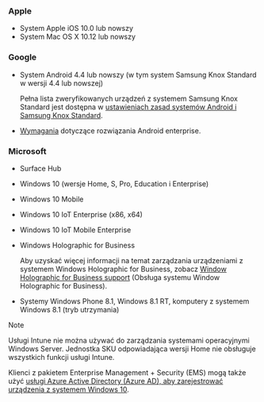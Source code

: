 

### <a name="apple"></a>Apple
- System Apple iOS 10.0 lub nowszy
- System Mac OS X 10.12 lub nowszy

### <a name="google"></a>Google
- System Android 4.4 lub nowszy (w tym system Samsung Knox Standard w wersji 4.4 lub nowszej)

  Pełna lista zweryfikowanych urządzeń z systemem Samsung Knox Standard jest dostępna w [ustawieniach zasad systemów Android i Samsung Knox Standard](/intune/supported-devices-browsers#supported-samsung-knox-standard-devices).


- [Wymagania](https://support.google.com/work/android/answer/6174145?hl=en) dotyczące rozwiązania Android enterprise.

### <a name="microsoft"></a>Microsoft

- Surface Hub
- Windows 10 (wersje Home, S, Pro, Education i Enterprise)
- Windows 10 Mobile
- Windows 10 IoT Enterprise (x86, x64)
- Windows 10 IoT Mobile Enterprise
- Windows Holographic for Business

  Aby uzyskać więcej informacji na temat zarządzania urządzeniami z systemem Windows Holographic for Business, zobacz [Window Holographic for Business support](../windows-holographic-for-business.md) (Obsługa systemu Window Holographic for Business).

- Systemy Windows Phone 8.1, Windows 8.1 RT, komputery z systemem Windows 8.1 (tryb utrzymania)

> [!NOTE]
> Usługi Intune nie można używać do zarządzania systemami operacyjnymi Windows Server. Jednostka SKU odpowiadająca wersji Home nie obsługuje wszystkich funkcji usługi Intune.

Klienci z pakietem Enterprise Management + Security (EMS) mogą także użyć [usługi Azure Active Directory (Azure AD), aby zarejestrować urządzenia z systemem Windows 10](/intune/windows-enroll.md).


